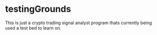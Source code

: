 # testingGrounds
This is just a crypto trading signal analyst program thats currently being used a test bed to learn on.

